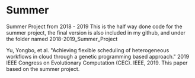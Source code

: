 # Summer
Summer Project from 2018 - 2019
This is the half way done code for the summer project, the final version is also included in my github, and under the folder named 
2018-2019_Summer_Project


Yu, Yongbo, et al. "Achieving flexible scheduling of heterogeneous workflows in cloud through a genetic programming based approach." 2019 IEEE Congress on Evolutionary Computation (CEC). IEEE, 2019. This paper based on the summer project.
